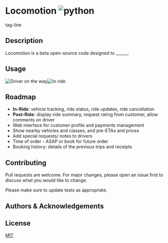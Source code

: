# Locomotion ![python](https://img.shields.io/badge/license-MIT-green.svg)

tag-line

## Description
Locomotion is a beta open-source code designed to ______. 

## Usage
![Driver on the way](https://www.pastepic.xyz/images/2019/07/15/Screen-Shot-2019-07-15-at-9.19.37deedc81e2772edca.png)![In ride](https://www.pastepic.xyz/images/2019/07/15/Screen-Shot-2019-07-15-at-9.36.34cd3ed79ea65c453b.png)

## Roadmap
* **In-Ride**: vehicle tracking, ride status, ride updates, ride cancellation 
* **Post-Ride**: display ride summary, request rating from customer, allow comments on driver
* Web interface for customer profile and payments management
* Show nearby vehicles and classes, and pre-ETAs and prices
* Add special requests/ notes to drivers
* Time of order - ASAP or book for future order
* Booking history: details of the previous trips and receipts


## Contributing
Pull requests are welcome. For major changes, please open an issue first to discuss what you would like to change.

Please make sure to update tests as appropriate.

## Authors & Acknowledgements

## License
[MIT](https://choosealicense.com/licenses/mit/)
